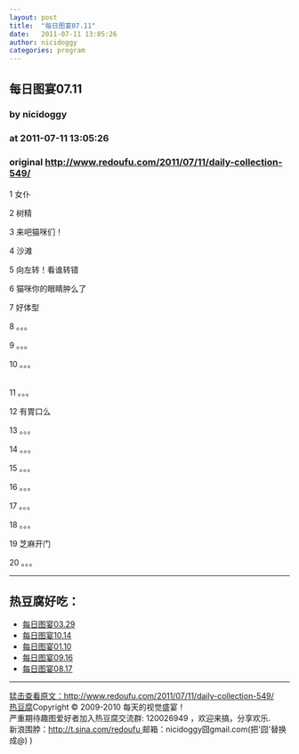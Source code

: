 ```yaml
---
layout: post
title:  "每日图宴07.11"
date:   2011-07-11 13:05:26
author: nicidoggy
categories: program
---
```


## 每日图宴07.11
### by nicidoggy
### at 2011-07-11 13:05:26
### original <http://www.redoufu.com/2011/07/11/daily-collection-549/>

<p>1 女仆<br>
<img src="http://www.redoufu.com/weibo-images/2011/07/11/2011_07_11_10.jpg" alt=""></p>
<p><span></span></p>
<p>2 树精<br>
<img src="http://www.redoufu.com/weibo-images/2011/07/11/2011_07_11_2.jpg" alt=""></p>
<p>3 来吧猫咪们！<br>
<img src="http://www.redoufu.com/weibo-images/2011/07/11/2011_07_11_3.jpg" alt=""></p>
<p>4 沙滩<br>
<img src="http://www.redoufu.com/weibo-images/2011/07/11/2011_07_11_4.jpg" alt=""></p>
<p>5 向左转！看谁转错<br>
<img src="http://www.redoufu.com/weibo-images/2011/07/11/2011_07_11_5.jpg" alt=""></p>
<p>6 猫咪你的眼睛肿么了<br>
<img src="http://www.redoufu.com/weibo-images/2011/07/11/2011_07_11_6.jpg" alt=""></p>
<p>7 好体型<br>
<img src="http://www.redoufu.com/weibo-images/2011/07/11/2011_07_11_7.jpg" alt=""></p>
<p>8 。。。<br>
<img src="http://www.redoufu.com/weibo-images/2011/07/11/2011_07_11_8.jpg" alt=""></p>
<p>9 。。。<br>
<img src="http://www.redoufu.com/weibo-images/2011/07/11/2011_07_11_9.jpg" alt=""></p>
<p>10 。。。<br>
<img src="http://www.redoufu.com/weibo-images/2011/07/11/2011_07_11_1.jpg" alt=""><br>
<br>
</p>
<p>11 。。。<br>
<img src="http://www.redoufu.com/weibo-images/2011/07/11/2011_07_11_11.jpg" alt=""></p>
<p>12 有胃口么<br>
<img src="http://www.redoufu.com/weibo-images/2011/07/11/2011_07_11_12.jpg" alt=""></p>
<p>13 。。。<br>
<img src="http://www.redoufu.com/weibo-images/2011/07/11/2011_07_11_13.jpg" alt=""></p>
<p>14 。。。<br>
<img src="http://www.redoufu.com/weibo-images/2011/07/11/2011_07_11_14.jpg" alt=""></p>
<p>15 。。。<br>
<img src="http://www.redoufu.com/weibo-images/2011/07/11/2011_07_11_15.jpg" alt=""></p>
<p>16 。。。<br>
<img src="http://www.redoufu.com/weibo-images/2011/07/11/2011_07_11_16.jpg" alt=""></p>
<p>17 。。。<br>
<img src="http://www.redoufu.com/weibo-images/2011/07/11/2011_07_11_17.jpg" alt=""></p>
<p>18 。。。<br>
<img src="http://www.redoufu.com/weibo-images/2011/07/11/2011_07_11_18.jpg" alt=""></p>
<p>19 芝麻开门<br>
<img src="http://www.redoufu.com/weibo-images/2011/07/11/2011_07_11_19.jpg" alt=""></p>
<p>20 。。。<br>
<img src="http://www.redoufu.com/weibo-images/2011/07/11/2011_07_11_20.jpg" alt=""></p>
<hr><h2>热豆腐好吃：</h2><ul><li><a href="http://www.redoufu.com/2011/03/27/daily-collection-477/" rel="bookmark" title="Permanent Link: 每日图宴03.29">每日图宴03.29</a></li><li><a href="http://www.redoufu.com/2010/10/14/daily-collection-370/" rel="bookmark" title="Permanent Link: 每日图宴10.14">每日图宴10.14</a></li><li><a href="http://www.redoufu.com/2011/01/10/daily-collection-428/" rel="bookmark" title="Permanent Link: 每日图宴01.10">每日图宴01.10</a></li><li><a href="http://www.redoufu.com/2010/09/16/daily-collection-354/" rel="bookmark" title="Permanent Link: 每日图宴09.16">每日图宴09.16</a></li><li><a href="http://www.redoufu.com/2010/08/17/daily-collection-332/" rel="bookmark" title="Permanent Link: 每日图宴08.17">每日图宴08.17</a></li></ul><hr><a href="http://www.redoufu.com/2011/07/11/daily-collection-549/" title="原文链接">猛击查看原文：http://www.redoufu.com/2011/07/11/daily-collection-549/</a>
<br><a href="http://www.redoufu.com">热豆腐</a>Copyright © 2009-2010 每天的视觉盛宴！<br>
严重期待趣图爱好者加入热豆腐交流群: 120026949 ，欢迎来搞，分享欢乐. 
<br>新浪围脖：<a href="http://t.sina.com/redoufu">http://t.sina.com/redoufu </a>  邮箱：nicidoggy囧gmail.com(把'囧'替换成@) )<img src="http://www1.feedsky.com/t1/536790301/redoufu/feedsky/s.gif?r=http://www.redoufu.com/2011/07/11/daily-collection-549/" border="0" height="0" width="0">
